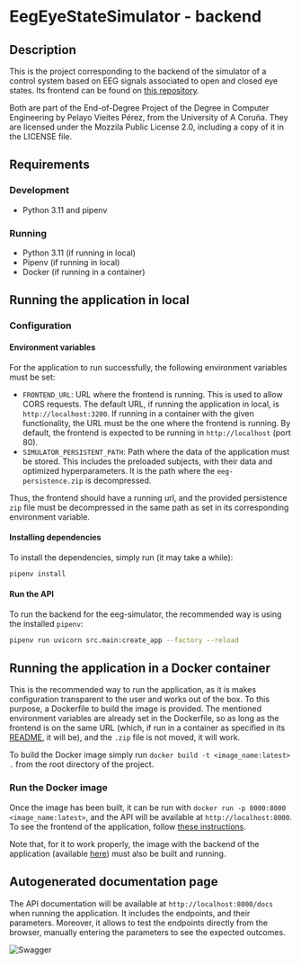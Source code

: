 # EegEyeStateSimulator - backend

## Description
This is the project corresponding to the backend of the simulator of a control system based on EEG
signals associated to open and closed eye states. Its frontend can be found on [this 
repository](https://github.com/pevipe/eeg-eye-state-simulator-frontend).

Both are part of the End-of-Degree Project of the Degree in Computer Engineering by Pelayo Vieites
Pérez, from the University of A Coruña. They are licensed under the Mozzila Public License 2.0,
including a copy of it in the LICENSE file.


## Requirements
### Development
- Python 3.11 and pipenv

### Running
- Python 3.11 (if running in local)
- Pipenv (if running in local)
- Docker (if running in a container)

## Running the application in local
### Configuration
#### Environment variables
For the application to run successfully, the following environment variables must be set:
- `FRONTEND_URL`: URL where the frontend is running. This is used to allow CORS requests.
The default URL, if running the application in local, is `http://localhost:3200`. If running
in a container with the given functionality, the URL must be the one where the frontend is
running. By default, the frontend is expected to be running in `http://localhost` (port 80).
- `SIMULATOR_PERSISTENT_PATH`: Path where the data of the application must be stored. This 
includes the preloaded subjects, with their data and optimized hyperparameters. It is the
path where the `eeg-persistence.zip` is decompressed.

Thus, the frontend should have a running url, and the provided persistence `zip` file must
be decompressed in the same path as set in its corresponding environment variable.

#### Installing dependencies
To install the dependencies, simply run (it may take a while):
```bash
pipenv install
```

#### Run the API
To run the backend for the eeg-simulator, the recommended way is using the installed
`pipenv`:
```bash
pipenv run uvicorn src.main:create_app --factory --reload
```

## Running the application in a Docker container
This is the recommended way to run the application, as it is makes configuration transparent
to the user and works out of the box. To this purpose, a Dockerfile to build the image is provided.
The mentioned environment variables are already set in the Dockerfile, so as long as the frontend
is on the same URL (which, if run in a container as specified in its 
[README](https://github.com/pevipe/TFG_frontend/blob/main/README.md#run-the-project), it will be),
and the `.zip` file is not moved, it will work.

To build the Docker image simply run `docker build -t <image_name:latest> .` from the root 
directory of the project.

### Run the Docker image
Once the image has been built, it can be run with `docker run -p 8000:8000 <image_name:latest>`,
and the API will be available at `http://localhost:8000`. To see the frontend of the application, 
follow [these instructions](https://github.com/pevipe/eeg-eye-state-simulator-frontend?tab=readme-ov-file#run-the-project).

Note that, for it to work properly, the image with the backend of the application (available 
[here](https://github.com/pevipe/eeg-eye-state-simulator-backend)) must also be built and running.

## Autogenerated documentation page
The API documentation will be available at `http://localhost:8000/docs` when running the application.
It includes the endpoints, and their parameters. Moreover, it allows to test the endpoints directly
from the browser, manually entering the parameters to see the expected outcomes.

![Swagger](https://github.com/user-attachments/assets/bcaac5f2-5c19-47fe-8004-3499ea92bf1e)
